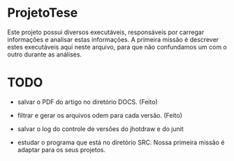 # ProjetoTese

Este projeto possui diversos executáveis, responsáveis por carregar informações e analisar estas informações.
A primeira missão é descrever estes executáveis aqui neste arquivo, para que não confundamos um com o outro
durante as análises.

# TODO

* salvar o PDF do artigo no diretório DOCS. (Feito)

* filtrar e gerar os arquivos odem para cada versão. (Feito)

* salvar o log do controle de versões do jhotdraw e do junit

* estudar o programa que está no diretório SRC. Nossa primeira missão é adaptar para os seus projetos.

